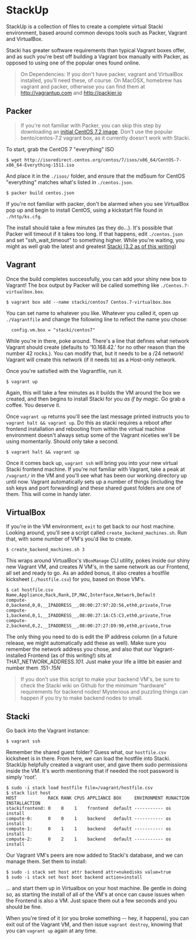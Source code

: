 # StackUp

StackUp is a collection of files to create a complete virtual Stacki environment, based around common devops tools such as Packer, Vagrant and VirtualBox.

Stacki has greater software requirements than typical Vagrant boxes offer, and as such you're best off building a Vagrant box manually with Packer, as opposed to using one of the popular ones found online.

> On Dependencies: If you don't have packer, vagrant and VirtualBox installed, you'll need these, of course.  On MacOSX, homebrew has vagrant and packer, otherwise you can find them at http://vagrantup.com and http://packier.io

## Packer
> If you're not familiar with Packer, you can skip this step by downloading an [initial CentOS 7.2 image](http://stacki.s3.amazonaws.com/public/os/centos/7/Centos.7-virtualbox.box).  Don't use the popular bento/centos-7.2 vagrant box, as it currently doesn't work with Stacki.

To start, grab the CentOS 7 "everything" ISO

    $ wget http://isoredirect.centos.org/centos/7/isos/x86_64/CentOS-7-x86_64-Everything-1511.iso

And place it in the `./isos/` folder, and ensure that the md5sum for CentOS "everything" matches what's listed in `./centos.json`.

    $ packer build centos.json

If you're not familiar with packer, don't be alarmed when you see VirtualBox pop up and begin to install CentOS, using a kickstart file found in `./http/ks.cfg`.

The install should take a few minutes (as they do...).  It's possible that Packer will timeout if it takes too long.  If that happens, edit `./centos.json` and set "ssh\_wait\_timeout" to something higher.  While you're waiting, you might as well grab the latest and greatest [Stacki (3.2 as of this writing)](http://stacki.s3.amazonaws.com/public/pallets/3.2/open-source/stacki-3.2-7.x.x86_64.disk1.iso)

## Vagrant
Once the build completes successfully, you can add your shiny new box to Vagrant!  The box output by Packer will be called something like `./Centos.7-virtualbox.box`.

    $ vagrant box add --name stacki/centos7 Centos.7-virtualbox.box

You can set name to whatever you like.  Whatever you called it, open up `./Vagrantfile` and change the following line to reflect the name you chose:

      config.vm.box = "stacki/centos7"

While you're in there, poke around.  There's a line that defines what network Vagrant should create (defaults to '10.168.42.' for no other reason than the number 42 rocks.).  You can modify that, but it needs to be a /24 network!  Vagrant will create this network (if it needs to) as a Host-only network.

Once you're satisfied with the Vagrantfile, run it.

    $ vagrant up

Again, this will take a few minutes as it builds the VM around the box we created, and then begins to install Stacki for you *as if by magic*.  Go grab a coffee.  You deserve it.

Once `vagrant up` returns you'll see the last message printed instructs you to `vagrant halt && vagrant up`.  Do this as stacki requires a reboot after frontend installation and rebooting from within the virtual machine environment doesn't always setup some of the Vagrant niceties we'll be using momentarily.  Should only take a second.

    $ vagrant halt && vagrant up

Once it comes back up, `vagrant ssh` will bring you into your new virtual Stacki frontend machine.  If you're not familiar with Vagrant, take a peak at `/vagrant/` in the VM and you'll see what has been our working directory up until now.  Vagrant automatically sets up a number of things (including the ssh keys and port forwarding) and these shared guest folders are one of them.  This will come in handy later.

## VirtualBox
If you're in the VM environment, `exit` to get back to our host machine.  Looking around, you'll see a script called `create_backend_machines.sh`.  Run that, with some number of VM's you'd like to create.

    $ create_backend_machines.sh 3

This wraps around VirtualBox's `VBoxManage` CLI utility, pokes inside our shiny new Vagrant VM, and creates *N* VM's, in the same network as our Frontend, all set and ready to go.  As an added bonus, it also creates a hostfile kicksheet (`./hostfile.csv`) for you, based on those VM's.

    $ cat hostfile.csv 
    Name,Appliance,Rack,Rank,IP,MAC,Interface,Network,Default
    compute-0,backend,0,0,__IPADDRESS__,08:00:27:97:2D:56,eth0,private,True
    compute-1,backend,0,1,__IPADDRESS__,08:00:27:1A:C5:C3,eth0,private,True
    compute-2,backend,0,2,__IPADDRESS__,08:00:27:27:D9:90,eth0,private,True

The only thing you need to do is edit the IP address column (in a future release, we might automatically add these as well).  Make sure you remember the network address you chose, and also that our Vagrant-installed Frontend (as of this writing!) sits at THAT\_NETWORK\_ADDRESS.*101*.  Just make your life a little bit easier and number them .151-.15*N*

> If you don't use this script to make your backend VM's, be sure to check the Stacki wiki on Github for the minimum "hardware" requirements for backend nodes!  Mysterious and puzzling things can happen if you try to make backend nodes to small.

## Stacki
Go back into the Vagrant instance:

    $ vagrant ssh

Remember the shared guest folder?  Guess what, our `hostfile.csv` kicksheet is in there.  From here, we can load the hostfile into Stacki.  StackUp helpfully created a vagrant user, and gave them sudo permissions inside the VM.  It's worth mentioning that if needed the root password is simply 'root'.

    $ sudo -i stack load hostfile file=/vagrant/hostfile.csv
    $ stack list host
    HOST            RACK RANK CPUS APPLIANCE BOX     ENVIRONMENT RUNACTION INSTALLACTION
    stackifrontend: 0    0    1    frontend  default ----------- os        install      
    compute-0:      0    0    1    backend   default ----------- os        install      
    compute-1:      0    1    1    backend   default ----------- os        install      
    compute-2:      0    2    1    backend   default ----------- os        install      

Our Vagrant VM's peers are now added to Stacki's database, and we can manage them.  Set them to install:

    $ sudo -i stack set host attr backend attr=nukedisks value=true
    $ sudo -i stack set host boot backend action=install

... and start them up in Virtualbox on your host machine.  Be gentle in doing so, as starting the install of all of the VM's at once can cause issues when the Frontend is also a VM.  Just space them out a few seconds and you should be fine.

When you're tired of it (or you broke something -- hey, it happens), you can exit out of the Vagrant VM, and then issue `vagrant destroy`, knowing that you can `vagrant up` again at any time.
